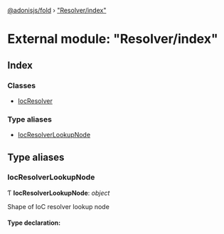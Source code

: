 [@adonisjs/fold](../README.md) › ["Resolver/index"](_resolver_index_.md)

# External module: "Resolver/index"

## Index

### Classes

* [IocResolver](../classes/_resolver_index_.iocresolver.md)

### Type aliases

* [IocResolverLookupNode](_resolver_index_.md#iocresolverlookupnode)

## Type aliases

###  IocResolverLookupNode

Ƭ **IocResolverLookupNode**: *object*

Shape of IoC resolver lookup node

#### Type declaration:
